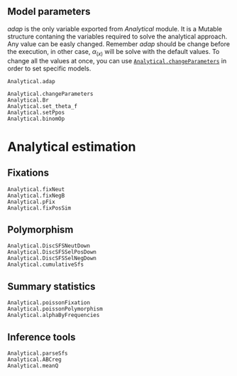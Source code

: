 ## Model parameters

*adap* is the only variable exported from *Analytical* module. It is a Mutable structure contaning the variables required to solve the analytical approach. Any value can be easly changed. Remember *adap* should be change before the execution, in other case, $\alpha_{(x)}$ will be solve with the default values. To change all the values at once, you can use [`Analytical.changeParameters`](@ref) in order to set specific models.

```@docs
Analytical.adap
```

```@docs
Analytical.changeParameters
Analytical.Br
Analytical.set_theta_f
Analytical.setPpos
Analytical.binomOp
```

# Analytical estimation
## Fixations
```@docs
Analytical.fixNeut
Analytical.fixNegB
Analytical.pFix
Analytical.fixPosSim
```

## Polymorphism
```@docs
Analytical.DiscSFSNeutDown
Analytical.DiscSFSSelPosDown
Analytical.DiscSFSSelNegDown
Analytical.cumulativeSfs
```

## Summary statistics
```@docs
Analytical.poissonFixation
Analytical.poissonPolymorphism
Analytical.alphaByFrequencies
```

## Inference tools
```@docs
Analytical.parseSfs
Analytical.ABCreg
Analytical.meanQ
```